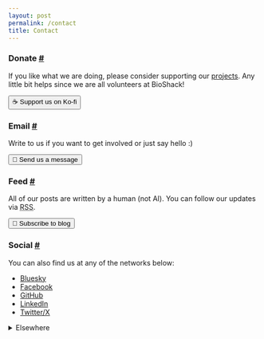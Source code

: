 ```yaml
---
layout: post
permalink: /contact
title: Contact
---
```

<h3 id="donate">Donate <a class="anchor" href="#donate">#</a></h3>

If you like what we are doing, please consider supporting our <a href="{{ site.baseurl }}/posts">projects</a>. Any little bit helps since we are all volunteers at BioShack!

<a href="https://ko-fi.com/bioshack" target="_blank"><button>☕ Support us on Ko-fi</button></a>

<h3 id="email">Email <a class="anchor" href="#email">#</a></h3>

Write to us if you want to get involved or just say hello :)

<a href="mailto:bio@d8a.org" target="_blank"><button>📧 Send us a message</button></a>

<h3 id="feed">Feed <a class="anchor" href="#feed">#</a></h3>

All of our posts are written by a human (not AI). You can follow our updates via <abbr title="Really Simple Syndication">RSS</abbr>.

<a href="{{ site.baseurl }}/feed" target="_blank"><button>📰 Subscribe to blog</button></a>

<h3 id="social">Social <a class="anchor" href="#social">#</a></h3>

You can also find us at any of the networks below:

- <a href="https://bioshack.bsky.social" target="_blank">Bluesky</a>
- <a href="https://facebook.com/bioshack" target="_blank">Facebook</a>
- <a href="https://github.com/bioshack" target="_blank">GitHub</a>
- <a href="https://linkedin.com/company/bioshack" target="_blank">LinkedIn</a>
- <a href="https://twitter.com/bioshack" target="_blank">Twitter/X</a>

<details>
<summary>Elsewhere</summary>
<a href="https://codeberg.org/bio" target="_blank">Codeberg</a> | <a href="https://fe.disroot.org/@bio" target="_blank">Fediverse</a> | <a href="https://opencollective.com/bio" target="_blank">Open Collective</a>
</details>
